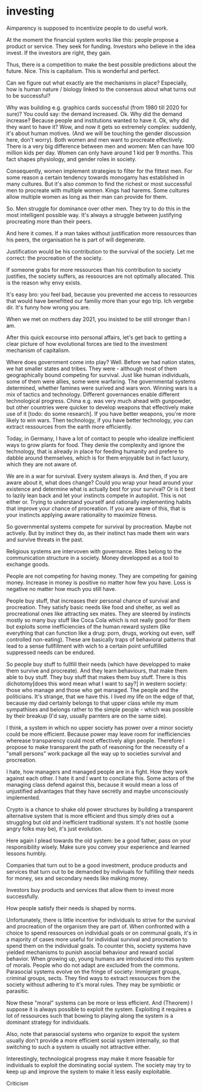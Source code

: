 # investing

Aimparency is supposed to incentivize people to do useful work. 

At the moment the financial system works like this: people propose a product or service. They seek for funding. Investors who believe in the idea invest. If the investors are right, they gain. 

Thus, there is a competition to make the best possible predictions about the future. Nice. This is capitalism. This is wonderful and perfect. 

Can we figure out what exactly are the mechanisms in place? Especially, how is human nature / biology linked to the consensus about what turns out to be successful? 

Why was building e.g. graphics cards successful (from 1980 till 2020 for sure)? You could say: the demand increased. Ok. Why did the demand increase? Because people and institutions wanted to have it. Ok, why did they want to have it? Wow, and now it gets so extremely complex: suddenly, it's about human motives. (And we will be touching the gender discussion here, don't worry). Both women and men want to procreate effectively. There is a very big difference between men and women: 
Men can have 100 million kids per day. 
Women can only have around 1 kid per 9 months. 
This fact shapes physiology, and gender roles in society.

Consequently, women implement strategies to filter for the fittest men. For some reason a certain tendency towards monogamy has established in many cultures. But it's also common to find the richest or most successful men to procreate with multiple women. Kings had harems. Some cultures allow multiple women as long as their man can provide for them. 

So. Men struggle for dominance over other men. They try to do this in the most intelligent possible way. It's always a struggle between justifying procreating more than their peers. 

And here it comes. If a man takes without justification more ressources than his peers, the organisation he is part of will degenerate. 

Justification would be his contribution to the survival of the society. Let me correct: the procreation of the society. 

If someone grabs for more ressources than his contribution to society justifies, the society suffers, as ressources are not optimally allocated. This is the reason why envy exists. 

It's easy bro: you feel bad, because you prevented me access to ressources that would have benefitted our familiy more than your ego trip. 
Ich vergebe dir. It's funny how wrong you are. 

When we met on mothers day 2021, you insisted to be still stronger than I am. 

After this quick excourse into personal affairs, let's get back to getting a clear picture of how evolutional forces are tied to the investment mechanism of capitalism. 

Where does government come into play? Well. Before we had nation states, we hat smaller states and tribes. They were - although most of them geographically bound competing for survival. Just like human individuals, some of them were allies, some were warfaring. The governmental systems determined, whether famines were surived and wars won. Winning wars is a mix of tactics and technology. Different governances enable different technological progress. China e.g. was very much ahead with gunpowder, but other countries were quicker to develop weapons that effectively make use of it [todo: do some research]. If you have better weapons, you're more likely to win wars. Then technology, if you have better technology, you can extract ressources from the earth more efficiently. 

Today, in Germany, I have a lot of contact to people who idealize inefficient ways to grow plants for food. They denie the complexity and ignore the technology, that is already in place for feeding humanity and prefere to dabble around themselves, which is for them enjoyable but in fact luxury, which they are not aware of. 

We are in a war for survival. Every system always is. And then, if you are aware about it, what does change? Could you wrap your head around your existence and determine what is actually best for your survival? Or is it best to lazily lean back and let your instincts compete in autopilot. This is not either or. Trying to understand yourself and rationally implementing habits that improve your chance of procreation. If you are aware of this, that is your instincts applying aware rationality to maximize fitness. 

So governmental systems compete for survival by procreation. Maybe not actively. But by instinct they do, as their instinct has made them win wars and survive threats in the past. 

Religious systems are intervoven with governance. Rites belong to the communication structure in a society. Money developped as a tool to exchange goods. 

People are not competing for having money. They are competing for gaining money. Increase in money is positive no matter how few you have. Loss is negative no matter how much you still have.

People buy stuff, that increases their personal chance of survival and procreation. They satisfy basic needs like food and shelter, as well as procreational ones like attracting sex mates. They are steered by instincts mostly so many buy stuff like Coca Cola which is not really good for them but exploits some inefficiencies of the human reward system (like everything that can function like a drug: porn, drugs, working out even, self controlled non-eating). These are basically traps of behavioral patterns that lead to a sense fullfillment with wich to a certain point unfulfilled suppressed needs can be endured. 

So people buy stuff to fullfill their needs (which have developped to make them survive and procreate). And they learn behaviours, that make them able to buy stuff. They buy stuff that makes them buy stuff. There is this dichotomy[does this word mean what I want to say?] in western society: those who manage and those who get managed. The people and the politicians. It's strange, that we have this. I lived my life on the edge of that, because my dad certainly belongs to that upper class while my mum sympathises and belongs rather to the simple people - which was possible by their breakup (I'd say, usually parnters are on the same side). 

I think, a system in which no upper society has power over a minor society could be more efficient. Because power may leave room for inefficiencies wherease transparency could most effectively align people. 
Therefore I propose to make transparent the path of reasoning for the necessity of a "small persons" work package all the way up to societies survival and procreation. 

I hate, how managers and managed people are in a fight. How they work against each other. I hate it and I want to conciliate this. Some actors of the managing class defend against this, because it would mean a loss of unjustified advantages that they have secretly and maybe unconsciously implemented. 

Crypto is a chance to shake old power structures by building a transparent alternative system that is more efficient and thus simply dries out a struggling but old and inefficient traditional system. It's not hostile (some angry folks may be), it's just evolution. 

Here again I plead towards the old system: be a good father, pass on your responsibility wisely. Make sure you convey your experience and learned lessons humbly. 

Companies that turn out to be a good investment, produce products and services that turn out to be demanded by indiviuals for fulfilling their needs for money, sex and secondary needs like making money. 

Investors buy products and services that allow them to invest more successfully. 

How people satisfy their needs is shaped by norms. 

Unfortunately, there is little incentive for individuals to strive for the survival and procreation of the organism they are part of. When confronted with a choice to spend ressources on individual goals or on communal goals, it's in a majority of cases more useful for individual survival and procreation to spend them on the individual goals. 
To counter this, society systems have yielded mechanisms to punish asocial behaviour and reward social behavior. When growing up, young humans are introduced into this system of morals. People who do not adapt are excluded from the commons. Parasocial systems evolve on the fringe of society: Immigrant groups, criminal groups, sects. They find ways to extract ressources from the society without adhering to it's moral rules. They may be symbiotic or parasitic. 

Now these "moral" systems can be more or less efficient. 
And (Theorem) I suppose it is always possible to exploit the system.
Exploiting it requires a lot of ressources such that bowing to playing along the system is a dominant strategy for individuals. 

Also, note that parasocial systems who organize to expoit the system usually don't provide a more efficient social system internally, so that switching to such a system is usually not attractive either. 

Interestingly, technological progress may make it more feasable for individuals to exploit the dominating social system. 
The society may try to keep up and improve the system to make it less easily exploitable. 

Criticism 
